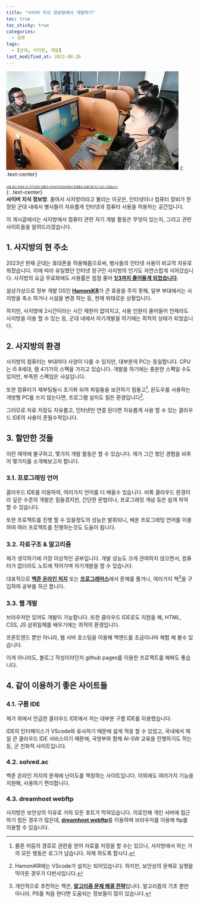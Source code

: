 ```yaml
---
title: "사이버 지식 정보방에서 개발하기"
toc: true
toc_sticky: true
categories:
  - 설명
tags:
  - [군대, 사지방, 개발]
last_modified_at: 2023-08-26
---  
```

![NewsImage](https://github.com/MOJAN3543/MOJAN3543.github.io/blob/main/_posts/CyberCafe/NewsImage.jpg?raw=true "NewsImage") 
{: .text-center}  

<span style="font-size:50%">[서울 용산 국방부 내 근무지원단 생활관 사이버지식정보방에서 장병들이 컴퓨터를 하고 있다. [연합뉴스]](https://www.edaily.co.kr/news/read?newsId=01784326612587912&mediaCodeNo=257&OutLnkChk=Y)</span>  
{: .text-center}  
**사이버 지식 정보방**. 줄여서 사지방이라고 불리는 이곳은, 인터넷이나 컴퓨터 장비가 한정된 군대 내에서 병사들이 자유롭게 인터넷과 컴퓨터 사용을 허용하는 공간입니다.  

이 게시글에서는 사지방에서 컴퓨터 관련 자기 개발 활동은 무엇이 있는지, 그리고 관련 사이트들을 알려드리겠습니다.

## 1. 사지방의 현 주소
2023년 현재 군대는 휴대폰을 허용해줌으로써, 병사들의 인터넷 사용이 비교적 자유로워졌습니다. 이에 따라 유일했던 인터넷 창구인 사지방의 인기도 자연스럽게 식어갔습니다. 사지방의 요금 무료화에도 사용률은 점점 줄어 [**1/3까지 줄어들게 되었습니다**](https://www.news1.kr/articles/4810415).  

설상가상으로 정부 개발 OS인 [**HamoniKR**](https://hamonikr.org/)가 큰 효용을 주지 못해, 일부 부대에서는 사지방을 축소 하거나 시설을 변경 하는 등, 현재 위태로운 상황입니다.  

하지만, 사지방에 2시간이라는 시간 제한이 없어지고, 사용 인원이 줄어들어 언제라도 사지방을 이용 할 수 있는 등, 군대 내에서 자기개발을 하기에는 최적의 상태가 되었습니다.

## 2. 사지방의 환경
사지방의 컴퓨터는 부대마다 사양이 다를 수 있지만, 대부분의 PC는 동일합니다. CPU는 i5 8세대, 램 4기가의 스펙을 가지고 있습니다. 개발을 하기에는 충분한 스펙일 수도 있지만, 부족한 스펙임은 사실입니다.  

또한 컴퓨터가 재부팅될시 초기화 되어 파일들을 보관하기 힘들고[^1], 윈도우를 사용하는 개방형 PC를 쓰지 않는다면, 프로그램 설치도 힘든 환경입니다[^2].   

그러므로 자료 저장도 자유롭고, 인터넷만 연결 된다면 자유롭게 사용 할 수 있는 클라우드 IDE의 사용이 준필수적입니다.

## 3. 할만한 것들
이런 제약에 불구하고, 몇가지 개발 활동은 할 수 있습니다. 제가 그간 했던 경험을 비추어 몇가지를 소개해보고자 합니다.

### 3.1. 프로그래밍 언어
클라우드 IDE를 이용하여, 여러가지 언어를 더 배울수 있습니다. 비록 클라우드 환경이라 깊은 수준의 개발은 힘들겠지만, 간단한 문법이나, 프로그래밍 개념 등은 쉽게 파악 할 수 있습니다.  

또한 프로젝트를 진행 할 수 있을정도의 성능은 발휘되니, 배운 프로그래밍 언어를 이용하여 여러 프로젝트를 진행하는것도 도움이 됩니다.

### 3.2. 자료구조 & 알고리즘
제가 생각하기에 가장 이상적인 공부입니다. 개발 성능도 크게 관여하지 않으면서, 컴퓨터가 없더라도 노트에 적어가며 자기개발을 할 수 있습니다.  

대표적으로 [**백준 온라인 저지**](https://www.acmicpc.net/) 또는 [**프로그래머스**](https://programmers.co.kr/)에서 문제를 풀거나, 여러가지 책[^3]을 구입하여 공부를 하곤 합니다.  

### 3.3. 웹 개발
브라우저만 있어도 개발이 가능합니다. 또한 클라우드 IDE로도 지원을 해, HTML, CSS, JS 삼위일체를 배우기에는 최적의 환경입니다.  

프론트엔드 뿐만 아니라, 웹 서버 호스팅을 이용해 백엔드를 조금이나마 체험 해 볼수 있습니다.  

이게 아니라도, 블로그 작성이라던지 github pages를 이용한 프로젝트를 해봐도 좋습니다.

## 4. 같이 이용하기 좋은 사이트들
### 4.1. 구름 IDE
제가 위에서 언급한 클라우드 IDE에서 저는 대부분 구름 IDE를 이용했습니다.  
  
IDE의 인터페이스가 VScode와 유사하기 때문에 쉽게 적응 할 수 있었고, 국내에서 제일 큰 클라우드 IDE 서비스이기 때문에, 국방부와 함께 AI-SW 교육을 진행하기도 하는 등, 군 친화적 사이트입니다.  
### 4.2. solved.ac
백준 온라인 저지의 문제에 난이도를 책정하는 사이트입니다. 이외에도 여러가지 기능을 지원해, 사용하기 편리합니다.  
### 4.3. dreamhost webftp
사지방은 보안상의 이유로 거의 모든 포트가 막혀있습니다. 이로인해 개인 서버에 접근하기 힘든 경우가 많은데, [**dreamhost webftp**](https://webftp.dreamhost.com/)를 이용하여 브라우저를 이용해 ftp를 이용할 수 있습니다.



[^1]: 물론 어둠의 경로로 권한을 얻어 자료를 저장을 할 수는 있으나, 사지방에서 하는 거의 모든 행동은 로그가 남습니다. 자제 하도록 합시다.
[^2]: HamoniKR에는 VScode가 설치는 되어있습니다. 하지만, 보안상의 문제로 실행을 막아둔 경우가 다반사입니다.
[^3]: 개인적으로 추천하는 책은, [**알고리즘 문제 해결 전략**](https://www.aladin.co.kr/shop/wproduct.aspx?ItemId=21089176)입니다. 알고리즘의 기초 뿐만 아니라, PS를 처음 한다면 도움되는 정보들이 많이 있습니다.
